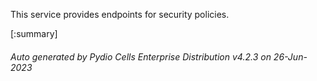 






This service provides endpoints for security policies.

[:summary]

###### Auto generated by Pydio Cells Enterprise Distribution v4.2.3 on 26-Jun-2023
